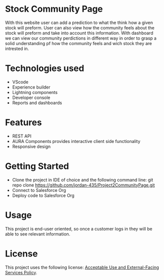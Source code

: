# Stock Community Page

With this website user can add a prediction to what the think how a given stock will preform. User can also view how the community feels about the stock will preform and take into account this information. With dashboard we can view our community perdictions in different way in order to grasp a solid understanding pf how the community feels and wich stock they are intrested in.

# Technologies used
  * VScode
  * Experience builder
  * Lightning components
  * Developer console
  * Reports and dashboards

# Features
  * REST API
  * AURA Components provides interactive client side functionality 
  * Responsive design

# Getting Started
  * Clone the project in IDE of choice and the following command line: git repo clone https://github.com/jordan-435/Project2CommunityPage.git
  * Connect to Salesforce Org
  * Deploy code to Salesforce Org

# Usage
This project is end-user oriented, so once a customer logs in they will be able to see relevant information.

# License
This project uses the following license: [Acceptable Use and External-Facing Services Policy](https://www.salesforce.com/content/dam/web/en_us/www/documents/legal/Agreements/policies/ExternalFacing_Services_Policy.pdf).
